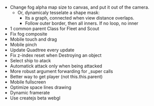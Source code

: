 * Change fog alpha map size to canvas, and put it out of the camera.
	* Or, dynamicaly tesselate a shape mask: 
		* Its a graph, connected when view distance overlaps.
		* Follow outer border, then all inners. If no loop, no inner
* 1 common parent Class for Fleet and Scout
* Fix fog composite
* Mobile touch and drag
* Mobile pinch
* Update Quadtree every update
* Fix z-index reset when Destroying an object
* Select ship to atack
* Automatick attack only when being attacked
* More robust argument forwarding for _super calls
* Better way to get player (not this.this.parent)
* Mobile fullscreen
* Optimize space lines drawing
* Dynamic framerate
* Use createjs beta webgl